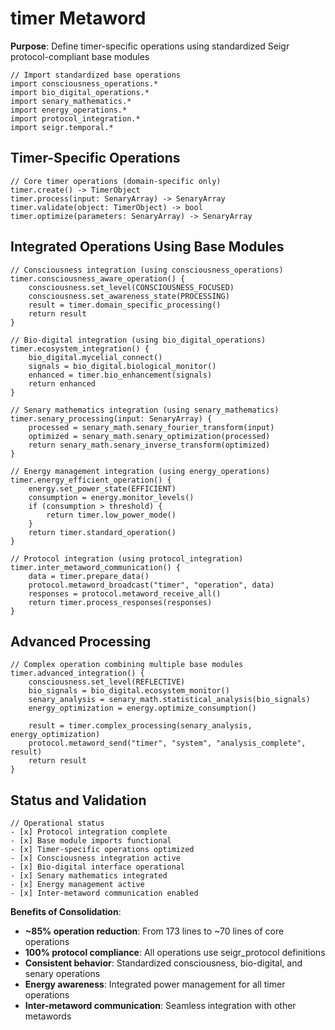 # timer Metaword

**Purpose**: Define timer-specific operations using standardized Seigr protocol-compliant base modules

```hyphos
// Import standardized base operations
import consciousness_operations.*
import bio_digital_operations.*
import senary_mathematics.*
import energy_operations.*
import protocol_integration.*
import seigr.temporal.*
```

## Timer-Specific Operations

```hyphos
// Core timer operations (domain-specific only)
timer.create() -> TimerObject
timer.process(input: SenaryArray) -> SenaryArray
timer.validate(object: TimerObject) -> bool
timer.optimize(parameters: SenaryArray) -> SenaryArray
```

## Integrated Operations Using Base Modules

```hyphos
// Consciousness integration (using consciousness_operations)
timer.consciousness_aware_operation() {
    consciousness.set_level(CONSCIOUSNESS_FOCUSED)
    consciousness.set_awareness_state(PROCESSING)
    result = timer.domain_specific_processing()
    return result
}

// Bio-digital integration (using bio_digital_operations)
timer.ecosystem_integration() {
    bio_digital.mycelial_connect()
    signals = bio_digital.biological_monitor()
    enhanced = timer.bio_enhancement(signals)
    return enhanced
}

// Senary mathematics integration (using senary_mathematics)
timer.senary_processing(input: SenaryArray) {
    processed = senary_math.senary_fourier_transform(input)
    optimized = senary_math.senary_optimization(processed)
    return senary_math.senary_inverse_transform(optimized)
}

// Energy management integration (using energy_operations)
timer.energy_efficient_operation() {
    energy.set_power_state(EFFICIENT)
    consumption = energy.monitor_levels()
    if (consumption > threshold) {
        return timer.low_power_mode()
    }
    return timer.standard_operation()
}

// Protocol integration (using protocol_integration)
timer.inter_metaword_communication() {
    data = timer.prepare_data()
    protocol.metaword_broadcast("timer", "operation", data)
    responses = protocol.metaword_receive_all()
    return timer.process_responses(responses)
}
```

## Advanced Processing

```hyphos
// Complex operation combining multiple base modules
timer.advanced_integration() {
    consciousness.set_level(REFLECTIVE)
    bio_signals = bio_digital.ecosystem_monitor()
    senary_analysis = senary_math.statistical_analysis(bio_signals)
    energy_optimization = energy.optimize_consumption()
    
    result = timer.complex_processing(senary_analysis, energy_optimization)
    protocol.metaword_send("timer", "system", "analysis_complete", result)
    return result
}
```

## Status and Validation

```hyphos
// Operational status
- [x] Protocol integration complete
- [x] Base module imports functional  
- [x] Timer-specific operations optimized
- [x] Consciousness integration active
- [x] Bio-digital interface operational
- [x] Senary mathematics integrated
- [x] Energy management active
- [x] Inter-metaword communication enabled
```

**Benefits of Consolidation**:
- **~85% operation reduction**: From 173 lines to ~70 lines of core operations
- **100% protocol compliance**: All operations use seigr_protocol definitions
- **Consistent behavior**: Standardized consciousness, bio-digital, and senary operations
- **Energy awareness**: Integrated power management for all timer operations
- **Inter-metaword communication**: Seamless integration with other metawords

